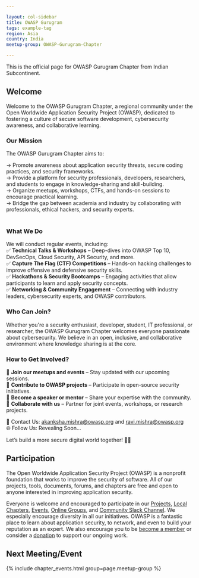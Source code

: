 ```yaml
---

layout: col-sidebar
title: OWASP Gurugram
tags: example-tag
region: Asia
country: India
meetup-group: OWASP-Gurugram-Chapter

---
```

This is the official page for OWASP Gurugram Chapter from Indian Subcontinent.

## Welcome

Welcome to the OWASP Gurugram Chapter, a regional community under the Open Worldwide Application Security Project (OWASP), dedicated to fostering a culture of secure software development, cybersecurity awareness, and collaborative learning.

<h3> Our Mission </h3>
The OWASP Gurugram Chapter aims to:

-> Promote awareness about application security threats, secure coding practices, and security frameworks.<br>
-> Provide a platform for security professionals, developers, researchers, and students to engage in knowledge-sharing and skill-building.<br>
-> Organize meetups, workshops, CTFs, and hands-on sessions to encourage practical learning.<br>
-> Bridge the gap between academia and industry by collaborating with professionals, ethical hackers, and security experts.<br>
<br>

<h3> What We Do </h3>

We will conduct regular events, including:<br>
✅ **Technical Talks & Workshops** – Deep-dives into OWASP Top 10, DevSecOps, Cloud Security, API Security, and more.<br>
✅ **Capture The Flag (CTF) Competitions** – Hands-on hacking challenges to improve offensive and defensive security skills.<br>
✅ **Hackathons & Security Bootcamps** – Engaging activities that allow participants to learn and apply security concepts.<br>
✅ **Networking & Community Engagement** – Connecting with industry leaders, cybersecurity experts, and OWASP contributors.<br>

<h3> Who Can Join?</h3>
Whether you're a security enthusiast, developer, student, IT professional, or researcher, the OWASP Gurugram Chapter welcomes everyone passionate about cybersecurity. We believe in an open, inclusive, and collaborative environment where knowledge sharing is at the core.

<h3> How to Get Involved?</h3> 

📌 **Join our meetups and events** – Stay updated with our upcoming sessions.<br>
📌 **Contribute to OWASP projects** – Participate in open-source security initiatives.<br>
📌 **Become a speaker or mentor** – Share your expertise with the community.<br>
📌 **Collaborate with us** – Partner for joint events, workshops, or research projects.<br>

📧 Contact Us: akanksha.mishra@owasp.org and ravi.mishra@owasp.org <br>
🌐 Follow Us: Revealing Soon...

Let’s build a more secure digital world together! 🚀🔐

## Participation
The Open Worldwide Application Security Project (OWASP) is a nonprofit foundation that works to improve the security of software. All of our projects, tools, documents, forums, and chapters are free and open to anyone interested in improving application security. <br>

Everyone is welcome and encouraged to participate in our [Projects](/projects/), [Local Chapters](/chapters/), [Events](/events/), [Online Groups](https://groups.google.com/a/owasp.com/), and [Community Slack Channel](https://owasp.slack.com/). We especially encourage diversity in all our initiatives. OWASP is a fantastic place to learn about application security, to network, and even to build your reputation as an expert. We also encourage you to be [become a member](/membership/) or consider a [donation](/donate/) to support our ongoing work.

Next Meeting/Event <!-- You should keep this section as it will populate your meetup events -->
---------------------
{% include chapter_events.html group=page.meetup-group %}

<!-- You should delete this comment

Standard Chapter Page Template
This is an example of a Project or Chapter page.
Please change these items to indicate the actual information you wish to present. In addition to this information, the 'front-matter' above the text should be modified to reflect your actual information.  An explanation of each of the front-matter items is below:

{front matter for this file}

```
- layout: This is the layout used by project and chapter pages.  You should leave this value as col-sidebar
- title: This is the title of your project or chapter page, usually the name.  For example, OWASP Zed Attack Proxy or OWASP Baltimore
- tags: This is a space-delimited list of tags you associate with your project or chapter.  If you are using tabs, at least one of these tags should be unique in order to be used in the tabs files (an example tab is included in this repo) 
- region: This is the region you are in according to our data
```

{copy for this file (index.md)}
Replace the text above the commented area with your information in the format below:
```
## Welcome
Include some information here about your chapter

## Participation
The Open Worldwide Application Security Project (OWASP) is a nonprofit foundation that works to improve the security of software. All of our projects ,tools, documents, forums, and chapters are free and open to anyone interested in improving application security. 

Chapters are led by local leaders in accordance with the [Chapter Leader Handbook](/www-policy/rules-of-procedure/chapter-handbook). Financial contributions should only be made online using the authorized online donation button. To be a SPEAKER at ANY OWASP Chapter in the world simply review the [speaker agreement](/www-policy/speaker-agreement) and then contact the local chapter leader with details of what OWASP Project, independent research, or related software security topic you would like to present.

Everyone is welcome and encouraged to participate in our [Projects](/projects), [Local Chapters](/chapters), [Events](/events), [Online Groups](https://groups.google.com/a/owasp.com/){:target='_blank'}, and [Community Slack Channel](https://owasp.slack.com/){:target='_blank'}. We especially encourage diversity in all our initiatives. OWASP is a fantastic place to learn about application security, to network, and even to build your reputation as an expert. We also encourage you to be [become a member](/membership) or consider a [donation](/donate) to support our ongoing work.

## Next Meeting/Event
---------------------
{% comment %}
{% include chapter_events.html group=page.meetup-group %}
{% endcomment %}

```
{info.md}

This separate file is where you should place links to your Google Group and Meetup page. It will be automatically rendered in the column sidebar.

{leaders.md}

Another separate file that should simply include each leaders name with mailto link as a list. It will also be automatically rendered in the column sidebar.

-->
